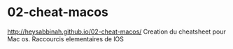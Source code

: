 # 02-cheat-macos
http://heysabbinah.github.io/02-cheat-macos/
Creation du cheatsheet pour Mac os. Raccourcis elementaires de lOS
